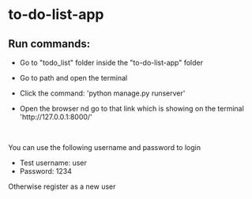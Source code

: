 # to-do-list-app
<h2>Run commands: </h2>
<ul>
  <li>
    <p>Go to "todo_list" folder inside the "to-do-list-app" folder </p>
  </li>
  <li>
    <p>Go to path and open the terminal </p>
  </li>
  <li>
    <p>Click the command: 'python manage.py runserver' </p>
  </li>
  <li>
    <p>Open the browser nd go to that link which is showing on the terminal <br/> 'http://127.0.0.1:8000/' </p>
  </li>
</ul>
<br/>


   <p>You can use the following username and password to login </p>
  <p>
    <ul>
      <li>Test username: user </li>
      <li>Password: 1234</li>
    </ul>
  
  </p>

<p>Otherwise register as a new user </p>




